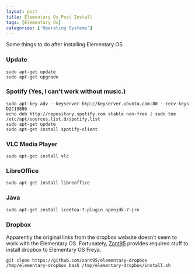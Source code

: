 ```yaml
---
layout: post
title: Elementary Os Post Install
tags: [Elementary Os]
categories: ['Operating Systems']
---
```


Some things to do after installing Elementary OS

### Update
    sudo apt-get update
    sudo apt-get upgrade

### Spotify (Yes, I can't work without music.)
    sudo apt-key adv --keyserver hkp://keyserver.ubuntu.com:80 --recv-keys D2C19886
    echo deb http://repository.spotify.com stable non-free | sudo tee /etc/apt/sources.list.d/spotify.list
    sudo apt-get update
    sudo apt-get install spotify-client

### VLC Media Player
    sudo apt-get install vlc

### LibreOffice
    sudo apt-get install libreoffice

### Java
    sudo apt-get install icedtea-7-plugin openjdk-7-jre

### Dropbox
Apparently the original links from the dropbox website doesn't seem to work with the Elementary OS. Fortunately,
[Zant95](https://github.com/zant95/elementary-dropbox) provides required stuff to install dropbox to Elementary OS Freya.

    git clone https://github.com/zant95/elementary-dropbox /tmp/elementary-dropbox bash /tmp/elementary-dropbox/install.sh
